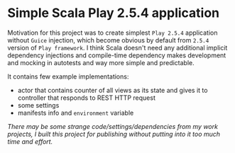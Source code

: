 # Simple Scala Play 2.5.4 application

Motivation for this project was to create simplest `Play 2.5.4` application without `Guice` injection, which become obvious by default from `2.5.4` version of `Play framework`.
I think Scala doesn't need any additional implicit dependency injections and compile-time dependency makes development and mocking in autotests and way more simple and predictable.

It contains few example implementations:
* actor that contains counter of all views as its state and gives it to controller that responds to REST HTTP request
* some settings
* manifests info and `environment` variable

_There may be some strange code/settings/dependencies from my work projects, I built this project for publishing without putting into it too much time and effort._
